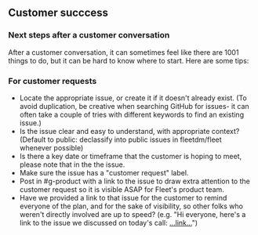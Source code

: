 
## Customer succcess

### Next steps after a customer conversation
After a customer conversation, it can sometimes feel like there are 1001 things to do, but it can be hard to know where to start.  Here are some tips:
### For customer requests
- Locate the appropriate issue, or create it if it doesn't already exist.  (To avoid duplication, be creative when searching GitHub for issues- it can often take a couple of tries with different keywords to find an existing issue.)
- Is the issue clear and easy to understand, with appropriate context?  (Default to public: declassify into public issues in fleetdm/fleet whenever possible)
- Is there a key date or timeframe that the customer is hoping to meet, please note that in the the issue.
- Make sure the issue has a "customer request" label.
- Post in #g-product with a link to the issue to draw extra attention to the customer request so it is visible ASAP for Fleet's product team.
- Have we provided a link to that issue for the customer to remind everyone of the plan, and for the sake of visibility, so other folks who weren't directly involved are up to speed?  (e.g. "Hi everyone, here's a link to the issue we discussed on today's call: […link…](https://omfgdogs.com)")




<meta name="maintainedBy" value="mike-j-thomas">

